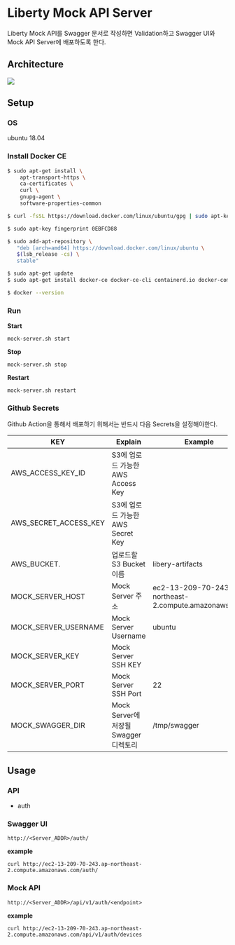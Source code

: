 # Liberty Mock API Server

Liberty Mock API를 Swagger 문서로 작성하면 Validation하고 Swagger UI와 Mock API Server에 배포하도록 한다.

## Architecture

![](https://i.imgur.com/oEsFRSZ.png)

## Setup

### OS

ubuntu 18.04

### Install Docker CE


```bash
$ sudo apt-get install \
    apt-transport-https \
    ca-certificates \
    curl \
    gnupg-agent \
    software-properties-common

$ curl -fsSL https://download.docker.com/linux/ubuntu/gpg | sudo apt-key add -

$ sudo apt-key fingerprint 0EBFCD88

$ sudo add-apt-repository \
   "deb [arch=amd64] https://download.docker.com/linux/ubuntu \
   $(lsb_release -cs) \
   stable"

$ sudo apt-get update
$ sudo apt-get install docker-ce docker-ce-cli containerd.io docker-compose

$ docker --version
```

### Run

**Start**

```
mock-server.sh start
```

**Stop**

```
mock-server.sh stop
```

**Restart**

```
mock-server.sh restart
```

### Github Secrets

Github Action을 통해서 배포하기 위해서는 반드시 다음 Secrets을 설정해야한다.

| KEY | Explain | Example |
| --- | ------- | ------- |
| AWS_ACCESS_KEY_ID     | S3에 업로드 가능한 AWS Access Key    |   |
| AWS_SECRET_ACCESS_KEY | S3에 업로드 가능한 AWS Secret Key    | |
| AWS_BUCKET.           | 업로드할 S3 Bucket 이름             | libery-artifacts |
| MOCK_SERVER_HOST      | Mock Server 주소                  | ec2-13-209-70-243.ap-northeast-2.compute.amazonaws.com |
| MOCK_SERVER_USERNAME  | Mock Server Username             | ubuntu |
| MOCK_SERVER_KEY       | Mock Server SSH KEY              | |
| MOCK_SERVER_PORT      | Mock Server SSH Port             | 22 |
| MOCK_SWAGGER_DIR      | Mock Server에 저장될 Swagger 디렉토리 | /tmp/swagger |

## Usage

### API

* auth


### Swagger UI

```
http://<Server_ADDR>/auth/
```

**example**

```
curl http://ec2-13-209-70-243.ap-northeast-2.compute.amazonaws.com/auth/
```

### Mock API

```
http://<Server_ADDR>/api/v1/auth/<endpoint>
```

**example**

```
curl http://ec2-13-209-70-243.ap-northeast-2.compute.amazonaws.com/api/v1/auth/devices
```
